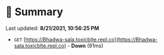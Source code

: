# 📖 Summary
Last updated: **8/21/2021, 10:56:25 PM**

- `GET` [https://Bhadwa-sala.toxicblte.repl.co](https://Bhadwa-sala.toxicblte.repl.co) - **Down** (91ms)
